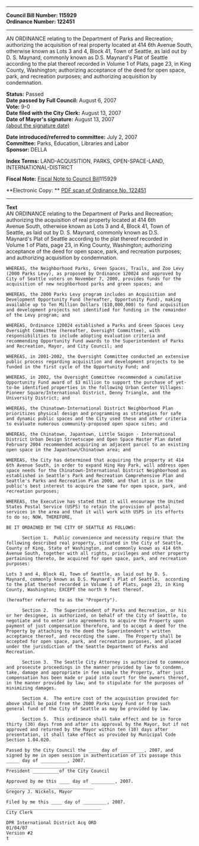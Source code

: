 * * * * *  
  
**Council Bill Number: [](#h0)[](#h2)115929**   
**Ordinance Number: 122451**  
  
* * * * *  
  
AN ORDINANCE relating to the Department of Parks and Recreation; authorizing the acquisition of real property located at 414 6th Avenue South, otherwise known as Lots 3 and 4, Block 41, Town of Seattle, as laid out by D. S. Maynard, commonly known as D.S. Maynard's Plat of Seattle according to the plat thereof recorded in Volume 1 of Plats, page 23, in King County, Washington; authorizing acceptance of the deed for open space, park, and recreation purposes; and authorizing acquisition by condemnation.  
  
**Status:** Passed   
**Date passed by Full Council:** August 6, 2007   
**Vote:** 9-0   
**Date filed with the City Clerk:** August 13, 2007   
**Date of Mayor's signature:** August 13, 2007   
[(about the signature date)](/~public/approvaldate.htm)   
  
  
**Date introduced/referred to committee:** July 2, 2007   
**Committee:** Parks, Education, Libraries and Labor   
**Sponsor:** DELLA   
  
**Index Terms:** LAND-ACQUISITION, PARKS, OPEN-SPACE-LAND, INTERNATIONAL-DISTRICT  
  
**Fiscal Note:** [Fiscal Note to Council Bill](http://clerk.seattle.gov/~public/fnote/115929.htm)[](#h1)[](#h3)115929  
  
**Electronic Copy: ** [PDF scan of Ordinance No. 122451](/~archives/Ordinances/Ord_122451.pdf)  
  
* * * * *  
  
**Text**  
    AN ORDINANCE relating to the Department of Parks and Recreation;  
    authorizing the acquisition of real property located at 414 6th  
    Avenue South, otherwise known as Lots 3 and 4, Block 41, Town of  
    Seattle, as laid out by D. S. Maynard, commonly known as D.S.  
    Maynard's Plat of Seattle according to the plat thereof recorded in  
    Volume 1 of Plats, page 23, in King County, Washington; authorizing  
    acceptance of the deed for open space, park, and recreation purposes;  
    and authorizing acquisition by condemnation.  
  
    WHEREAS, the Neighborhood Parks, Green Spaces, Trails, and Zoo Levy  
    (2000 Parks Levy), as proposed by Ordinance 120024 and approved by  
    City of Seattle voters on November 7, 2000, provides funds for the  
    acquisition of new neighborhood parks and green spaces; and  
  
    WHEREAS, the 2000 Parks Levy program includes an Acquisition and  
    Development Opportunity Fund (hereafter, Opportunity Fund), making  
    available up to Ten Million Dollars ($10,000,000) to fund acquisition  
    and development projects not identified for funding in the remainder  
    of the Levy program; and  
  
    WHEREAS, Ordinance 120024 established a Parks and Green Spaces Levy  
    Oversight Committee (hereafter, Oversight Committee), with  
    responsibilities to include adopting evaluation criteria and  
    recommending Opportunity Fund awards to the Superintendent of Parks  
    and Recreation, Mayor, and City Council; and  
  
    WHEREAS, in 2001-2002, the Oversight Committee conducted an extensive  
    public process regarding acquisition and development projects to be  
    funded in the first cycle of the Opportunity Fund; and  
  
    WHEREAS, in 2002, the Oversight Committee recommended a cumulative  
    Opportunity Fund award of $3 million to support the purchase of yet-  
    to-be identified properties in the following Urban Center Villages:  
    Pioneer Square/International District, Denny Triangle, and the  
    University District; and  
  
    WHEREAS, the Chinatown-International District Neighborhood Plan  
    prioritizes physical design and programming as strategies for safe  
    and dynamic public spaces and the City used these and other criteria  
    to evaluate numerous community-proposed open space sites; and  
  
    WHEREAS, the Chinatown, Japantown, Little Saigon - International  
    District Urban Design Streetscape and Open Space Master Plan dated  
    February 2004 recommended acquiring an adjacent parcel to an existing  
    open space in the Japantown/Chinatown area; and  
  
    WHEREAS, the City has determined that acquiring the property at 414  
    6th Avenue South, in order to expand Hing Hay Park, will address open  
    space needs for the Chinatown-International District Neighborhood as  
    established in Seattle's Park and Recreation Comprehensive Plan and  
    Seattle's Parks and Recreation Plan 2000, and that it is in the  
    public's best interest to acquire the same for open space, park, and  
    recreation purposes;  
  
    WHEREAS, the Executive has stated that it will encourage the United  
    States Postal Service (USPS) to retain the provision of postal  
    services in the area and that it will work with USPS in its efforts  
    to do so; NOW, THEREFORE,  
  
    BE IT ORDAINED BY THE CITY OF SEATTLE AS FOLLOWS:  
  
          Section 1.  Public convenience and necessity require that the  
    following described real property, situated in the City of Seattle,  
    County of King, State of Washington, and commonly known as 414 6th  
    Avenue South, together with all rights, privileges and other property  
    pertaining thereto, be acquired for open space, park, and recreation  
    purposes:  
  
    Lots 3 and 4, Block 41, Town of Seattle, as laid out by D. S.  
    Maynard, commonly known as D.S. Maynard's Plat of Seattle,  according  
    to the plat thereof recorded in Volume 1 of Plats, page 23, in King  
    County, Washington; EXCEPT the north 9 feet thereof.  
  
    (hereafter referred to as the "Property").  
  
          Section 2.  The Superintendent of Parks and Recreation, or his  
    or her designee, is authorized, on behalf of the City of Seattle, to  
    negotiate and to enter into agreements to acquire the Property upon  
    payment of just compensation therefore, and to accept a deed for the  
    Property by attaching to the deed the Superintendent's written  
    acceptance thereof, and recording the same.  The Property shall be  
    accepted for open space, park, and recreation purposes, and placed  
    under the jurisdiction of the Seattle Department of Parks and  
    Recreation.  
  
          Section 3.  The Seattle City Attorney is authorized to commence  
    and prosecute proceedings in the manner provided by law to condemn,  
    take, damage and appropriate in fee simple the Property, after just  
    compensation has been made or paid into court for the owners thereof,  
    in the manner provided by law; and to stipulate for the purposes of  
    minimizing damages.  
  
          Section 4.  The entire cost of the acquisition provided for  
    above shall be paid from the 2000 Parks Levy Fund or from such  
    general fund of the City of Seattle as may be provided by law.  
  
          Section 5.  This ordinance shall take effect and be in force  
    thirty (30) days from and after its approval by the Mayor, but if not  
    approved and returned by the Mayor within ten (10) days after  
    presentation, it shall take effect as provided by Municipal Code  
    Section 1.04.020.  
  
    Passed by the City Council the ____ day of _________, 2007, and  
    signed by me in open session in authentication of its passage this  
    _____ day of __________, 2007.  
    _________________________________  
    President __________of the City Council  
  
    Approved by me this ____ day of _________, 2007.  
    _________________________________  
    Gregory J. Nickels, Mayor  
  
    Filed by me this ____ day of _________, 2007.  
    ____________________________________  
    City Clerk  
  
    DPR International District Acq ORD  
    01/04/07  
    Version #2  
    t  
